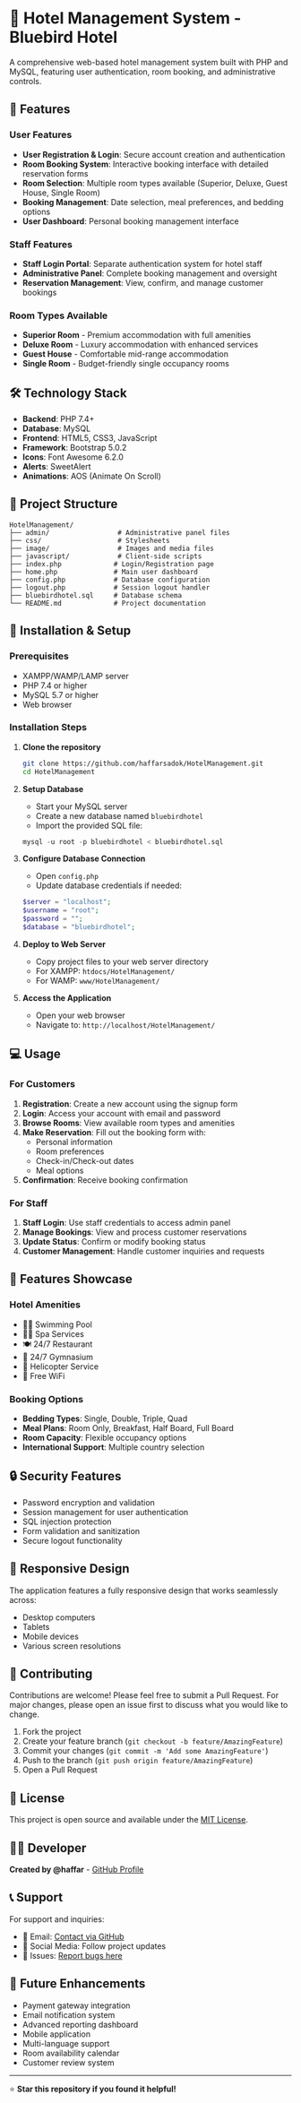 # 🏨 Hotel Management System - Bluebird Hotel

A comprehensive web-based hotel management system built with PHP and MySQL, featuring user authentication, room booking, and administrative controls.

## 🌟 Features

### User Features
- **User Registration & Login**: Secure account creation and authentication
- **Room Booking System**: Interactive booking interface with detailed reservation forms
- **Room Selection**: Multiple room types available (Superior, Deluxe, Guest House, Single Room)
- **Booking Management**: Date selection, meal preferences, and bedding options
- **User Dashboard**: Personal booking management interface

### Staff Features
- **Staff Login Portal**: Separate authentication system for hotel staff
- **Administrative Panel**: Complete booking management and oversight
- **Reservation Management**: View, confirm, and manage customer bookings

### Room Types Available
- **Superior Room** - Premium accommodation with full amenities
- **Deluxe Room** - Luxury accommodation with enhanced services
- **Guest House** - Comfortable mid-range accommodation
- **Single Room** - Budget-friendly single occupancy rooms

## 🛠️ Technology Stack

- **Backend**: PHP 7.4+
- **Database**: MySQL
- **Frontend**: HTML5, CSS3, JavaScript
- **Framework**: Bootstrap 5.0.2
- **Icons**: Font Awesome 6.2.0
- **Alerts**: SweetAlert
- **Animations**: AOS (Animate On Scroll)

## 📁 Project Structure

```
HotelManagement/
├── admin/                 # Administrative panel files
├── css/                   # Stylesheets
├── image/                 # Images and media files
├── javascript/            # Client-side scripts
├── index.php             # Login/Registration page
├── home.php              # Main user dashboard
├── config.php            # Database configuration
├── logout.php            # Session logout handler
├── bluebirdhotel.sql     # Database schema
└── README.md             # Project documentation
```

## 🚀 Installation & Setup

### Prerequisites
- XAMPP/WAMP/LAMP server
- PHP 7.4 or higher
- MySQL 5.7 or higher
- Web browser

### Installation Steps

1. **Clone the repository**
   ```bash
   git clone https://github.com/haffarsadok/HotelManagement.git
   cd HotelManagement
   ```

2. **Setup Database**
   - Start your MySQL server
   - Create a new database named `bluebirdhotel`
   - Import the provided SQL file:
   ```sql
   mysql -u root -p bluebirdhotel < bluebirdhotel.sql
   ```

3. **Configure Database Connection**
   - Open `config.php`
   - Update database credentials if needed:
   ```php
   $server = "localhost";
   $username = "root";
   $password = "";
   $database = "bluebirdhotel";
   ```

4. **Deploy to Web Server**
   - Copy project files to your web server directory
   - For XAMPP: `htdocs/HotelManagement/`
   - For WAMP: `www/HotelManagement/`

5. **Access the Application**
   - Open your web browser
   - Navigate to: `http://localhost/HotelManagement/`

## 💻 Usage

### For Customers
1. **Registration**: Create a new account using the signup form
2. **Login**: Access your account with email and password
3. **Browse Rooms**: View available room types and amenities
4. **Make Reservation**: Fill out the booking form with:
   - Personal information
   - Room preferences
   - Check-in/Check-out dates
   - Meal options
5. **Confirmation**: Receive booking confirmation

### For Staff
1. **Staff Login**: Use staff credentials to access admin panel
2. **Manage Bookings**: View and process customer reservations
3. **Update Status**: Confirm or modify booking status
4. **Customer Management**: Handle customer inquiries and requests

## 🎨 Features Showcase

### Hotel Amenities
- 🏊‍♂️ Swimming Pool
- 🧘‍♀️ Spa Services
- 🍽️ 24/7 Restaurant
- 💪 24/7 Gymnasium
- 🚁 Helicopter Service
- 📶 Free WiFi

### Booking Options
- **Bedding Types**: Single, Double, Triple, Quad
- **Meal Plans**: Room Only, Breakfast, Half Board, Full Board
- **Room Capacity**: Flexible occupancy options
- **International Support**: Multiple country selection

## 🔒 Security Features

- Password encryption and validation
- Session management for user authentication
- SQL injection protection
- Form validation and sanitization
- Secure logout functionality

## 📱 Responsive Design

The application features a fully responsive design that works seamlessly across:
- Desktop computers
- Tablets
- Mobile devices
- Various screen resolutions

## 🤝 Contributing

Contributions are welcome! Please feel free to submit a Pull Request. For major changes, please open an issue first to discuss what you would like to change.

1. Fork the project
2. Create your feature branch (`git checkout -b feature/AmazingFeature`)
3. Commit your changes (`git commit -m 'Add some AmazingFeature'`)
4. Push to the branch (`git push origin feature/AmazingFeature`)
5. Open a Pull Request

## 📄 License

This project is open source and available under the [MIT License](LICENSE).

## 👨‍💻 Developer

**Created by @haffar** - [GitHub Profile](https://github.com/haffarsadok)

## 📞 Support

For support and inquiries:
- 📧 Email: [Contact via GitHub](https://github.com/haffarsadok)
- 📱 Social Media: Follow project updates
- 🐛 Issues: [Report bugs here](https://github.com/haffarsadok/HotelManagement/issues)

## 🔮 Future Enhancements

- Payment gateway integration
- Email notification system
- Advanced reporting dashboard
- Mobile application
- Multi-language support
- Room availability calendar
- Customer review system

---

⭐ **Star this repository if you found it helpful!**


